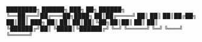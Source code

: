 ████████╗ ██████╗ ███╗   ██╗ ██████╗ 
╚══██╔══╝██╔═══██╗████╗  ██║██╔════╝ 
   ██║   ██║   ██║██╔██╗ ██║██║  ███╗
   ██║   ██║   ██║██║╚██╗██║██║   ██║
   ██║   ╚██████╔╝██║ ╚████║╚██████╔╝
   ╚═╝    ╚═════╝ ╚═╝  ╚═══╝ ╚═════╝ 
                                   
                                     
